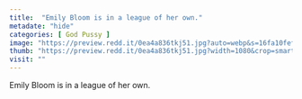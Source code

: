 ```yaml
---
title:  "Emily Bloom is in a league of her own."
metadate: "hide"
categories: [ God Pussy ]
image: "https://preview.redd.it/0ea4a836tkj51.jpg?auto=webp&s=16fa10fefeb5e7b7c5332f01e605bbbd16ea6f7d"
thumb: "https://preview.redd.it/0ea4a836tkj51.jpg?width=1080&crop=smart&auto=webp&s=86a0bb3c8dbb0265c7565d58824a1811a985ca2e"
visit: ""
---
```

Emily Bloom is in a league of her own.
